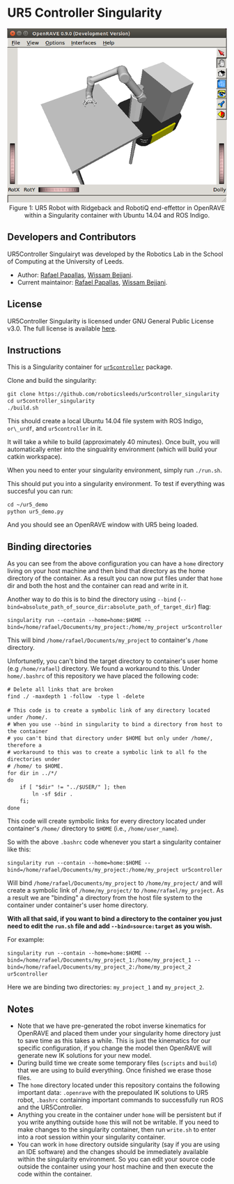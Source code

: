 # UR5 Controller Singularity

<p align="center">
    <img src="images/ur5_openrave.png" alt="UR5 with OpenRAVE within a singularity container"> <br/>
    Figure 1: UR5 Robot with Ridgeback and RobotiQ end-effettor in OpenRAVE within a Singularity container with Ubuntu 14.04 and ROS Indigo.
</p>

## Developers and Contributors
UR5Controller Singulairyt was developed by the Robotics Lab in the School of Computing at the University of Leeds. 
- Author: [Rafael Papallas](http://rpapallas.com), [Wissam Bejjani](https://github.com/WissBe).
- Current maintainor: [Rafael Papallas](http://rpapallas.com), [Wissam Bejjani](https://github.com/WissBe).

## License
UR5Controller Singularity is licensed under GNU General Public License v3.0. 
The full license is available [here](https://github.com/roboticsleeds/ur5controller_singularity/blob/master/LICENSE). 

## Instructions

This is a Singularity container for [`ur5controller`](https://github.com/roboticsleeds/ur5controller)
package.

Clone and build the singularity:

```
git clone https://github.com/roboticsleeds/ur5controller_singularity
cd ur5controller_singularity
./build.sh
```

This should create a local Ubuntu 14.04 file system with ROS Indigo, `or\_urdf`,
and `ur5controller` in it. 

It will take a while to build (approximately 40 minutes). Once built, you will
automatically enter into the singualrity environment (which will build your catkin
workspace).

When you need to enter your singularity environment, simply run `./run.sh`.

This should put you into a singularity environment. To test if everything was
succesful you can run:
```
cd ~/ur5_demo
python ur5_demo.py
```

And you should see an OpenRAVE window with UR5 being loaded.

## Binding directories
As you can see from the above configuration you can have a `home` directory living
on your host machine and then bind that directory as the home directory of the
container. As a result you can now put files under that `home` dir and both the
host and the container can read and write in it.

Another way to do this is to bind the directory using `--bind` (`--bind=absolute_path_of_source_dir:absolute_path_of_target_dir`) flag:
```
singularity run --contain --home=home:$HOME --bind=/home/rafael/Documents/my_project:/home/my_project ur5controller
```

This will bind `/home/rafael/Documents/my_project` to container's `/home` directory.

Unfortunetly, you can't bind the target directory to container's user home (e.g `/home/rafael`) directory. 
We found a workaround to this. Under `home/.bashrc` of this repository we have placed
the following code:

```
# Delete all links that are broken
find ./ -maxdepth 1 -follow  -type l -delete

# This code is to create a symbolic link of any directory located under /home/.
# When you use --bind in singularity to bind a directory from host to the container
# you can't bind that directory under $HOME but only under /home/, therefore a
# workaround to this was to create a symbolic link to all fo the directories under
# /home/ to $HOME.
for dir in ../*/
do
    if [ "$dir" != "../$USER/" ]; then
        ln -sf $dir .
    fi;
done
```

This code will create symbolic links for every directory located under container's
`/home/` directory to `$HOME` (i.e., `/home/user_name`).

So with the above `.bashrc` code whenever you start a singularity container like this:
```
singularity run --contain --home=home:$HOME --bind=/home/rafael/Documents/my_project:/home/my_project ur5controller
```

Will bind `/home/rafael/Documents/my_project` to `/home/my_project/` and will create
a symbolic link of `/home/my_project/` to `/home/rafael/my_project`. As a result
we are "binding" a directory from the host file system to the container under
container's user home directory.

**With all that said, if you want to bind a directory to the container you just
need to edit the `run.sh` file and add `--bind=source:target` as you wish.**

For example:

```
singularity run --contain --home=home:$HOME --bind=/home/rafael/Documents/my_project_1:/home/my_project_1 --bind=/home/rafael/Documents/my_project_2:/home/my_project_2 ur5controller
```

Here we are binding two directories: `my_project_1` and `my_project_2`.


## Notes
- Note that we have pre-generated the robot inverse kinematics for OpenRAVE and
placed them under your singularity home directory just to save time as this 
takes a while. This is just the kinematics for our specific configuration, if you
change the model then OpenRAVE will generate new IK solutions for your new model.
- During build time we create some temporary files (`scripts` and `build`) that we
are using to build everything. Once finished we erase those files.
- The `home` directory located under this repository contains the following important
data: `.openrave` with the prepoulated IK solutions to UR5 robot, `.bashrc` containing
important commands to successfully run ROS and the UR5Controller.
- Anything you create in the container under `home` will be persistent but if you
write anything outside `home` this will not be writable. If you need to make changes
to the singularity container, then run `write.sh` to enter into a root session within
your singularity container.
- You can work in `home` directory outside singularity (say if you are using an 
IDE software) and the changes should be immediately available within the 
singularity environment. So you can edit your source code outside the container
using your host machine and then execute the code within the container.
